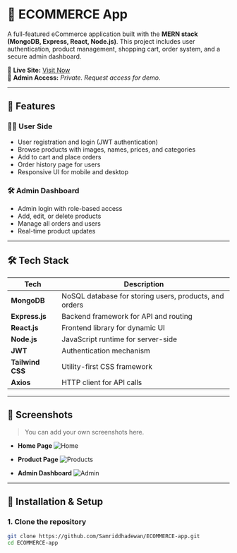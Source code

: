 # 🛒 ECOMMERCE App

A full-featured eCommerce application built with the **MERN stack (MongoDB, Express, React, Node.js)**. This project includes user authentication, product management, shopping cart, order system, and a secure admin dashboard.

🔴 **Live Site:** [Visit Now](https://ecommerce-frontend-rust-three.vercel.app/)  
🔐 **Admin Access:** _Private. Request access for demo._

---

## 🚀 Features

### 🧑‍💻 User Side
- User registration and login (JWT authentication)
- Browse products with images, names, prices, and categories
- Add to cart and place orders
- Order history page for users
- Responsive UI for mobile and desktop

### 🛠️ Admin Dashboard
- Admin login with role-based access
- Add, edit, or delete products
- Manage all orders and users
- Real-time product updates

---

## 🛠️ Tech Stack

| Tech       | Description                       |
|------------|-----------------------------------|
| **MongoDB** | NoSQL database for storing users, products, and orders |
| **Express.js** | Backend framework for API and routing |
| **React.js** | Frontend library for dynamic UI |
| **Node.js** | JavaScript runtime for server-side |
| **JWT** | Authentication mechanism |
| **Tailwind CSS** | Utility-first CSS framework |
| **Axios** | HTTP client for API calls |

---

## 📸 Screenshots

> You can add your own screenshots here.

- **Home Page**
  ![Home](https://via.placeholder.com/800x400?text=Home+Page)

- **Product Page**
  ![Products](https://via.placeholder.com/800x400?text=Product+List)

- **Admin Dashboard**
  ![Admin](https://via.placeholder.com/800x400?text=Admin+Dashboard)

---

## 🧪 Installation & Setup

### 1. Clone the repository
```bash
git clone https://github.com/Samriddhadewan/ECOMMERCE-app.git
cd ECOMMERCE-app
